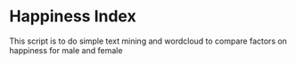 # Happiness Index

This script is to do simple text mining and wordcloud to compare factors on happiness for male and female
